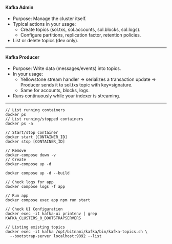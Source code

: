 #### Kafka Admin

- Purpose: Manage the cluster itself.
- Typical actions in your usage:
    - Create topics (sol.txs, sol.accounts, sol.blocks, sol.logs).
    - Configure partitions, replication factor, retention policies.
- List or delete topics (dev only).

-----
#### Kafka Producer
- Purpose: Write data (messages/events) into topics.
- In your usage:
    - Yellowstone stream handler → serializes a transaction update → Producer sends it to sol.txs topic with key=signature.
    - Same for accounts, blocks, logs.
- Runs continuously while your indexer is streaming.

-----
```
// List running containers
docker ps
// List running/stopped containers
docker ps -a
```
```
// Start/stop container
docker start [CONTAINER_ID]
docker stop [CONTAINER_ID]
```
```
// Remove
docker-compose down -v
// Create
docker-compose up -d
```
```
docker compose up -d --build
```
```
// Check logs for app
docker compose logs -f app
```
```
// Run app
docker compose exec app npm run start
```
```
// Check UI Configuration
docker exec -it kafka-ui printenv | grep KAFKA_CLUSTERS_0_BOOTSTRAPSERVERS
```
```
// Listing existing topics
docker exec -it kafka /opt/bitnami/kafka/bin/kafka-topics.sh \
  --bootstrap-server localhost:9092 --list
```
